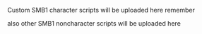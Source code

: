 Custom SMB1 character scripts will be uploaded here
remember

also other SMB1 noncharacter scripts will be uploaded here
